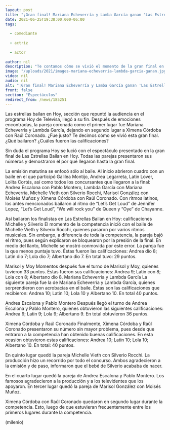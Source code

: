 ```yaml
---
layout: post
title: "¡Gran final! Mariana Echeverría y Lamba García ganan 'Las Estrellas bailan en Hoy'; así se vivió el show"
date: 2021-06-25T19:38:00.000-06:00
tags:
  
  - comediante
  
  - actriz
  
  - actor
  
author: nil
description: "Te contamos cómo se vivió el momento de la gran final en Las Estrellas Bailan en Hoy de Televisa. ¿En qué lugar quedaron las parejas? ¿Fue justa la final? Así se vivieron los momentos del reality show."
image: "/uploads/2021/images-mariana-echeverria-lambda-garcia-ganan.jpg"
video: nil
audio: nil
alt: "¡Gran final! Mariana Echeverría y Lamba García ganan 'Las Estrellas bailan en Hoy'; así se vivió el show"
front: false
section: "Espectáculos"
redirect_from: /news/185251
---
```


Las estrellas bailan en Hoy, sección que repuntó la audiencia en el programa Hoy de Televisa, llegó a su fin. Después de emociones encontradas, la pareja coronada como el primer lugar fue Mariana Echeverria y Lambda García, dejando en segundo lugar a Ximena Córdoba con Raúl Coronado. ¿Fue justo? Te decimos cómo se vivió esta gran final. ¿Qué bailaron? ¿Cuáles fueron las calificaciones?  

Sin duda el programa Hoy se lució con el espectáculo presentado en la gran final de Las Estrellas Bailan en Hoy. Todas las parejas presentaron sus números y demostraron el por qué llegaron hasta la gran final. 

La emisión matutina se enfocó sólo al baile. Al inicio abrieron cuadro con un baile en el que participó Galilea Montijo, Andrea Legarreta, Latin Lover, Lolita Cortés, así como todos los concursantes que llegaron a la final: Andrea Escalona con Pablo Montero, Lambda García con Mariana Echeverría, Michelle Vieth con Silverio Rocchi, Marisol González con Moisés Muñoz y Ximena Córdoba con Raúl Coronado. Con ritmos latinos, los antes mencionados bailaron al ritmo de “Let’s Get Loud” de Jennifer Lopez, “Let’s Get Loud”, “We will rock you” de Queen y “Oye” de Chayanne. 

Así bailaron los finalistas en Las Estrellas Bailan en Hoy: calificaciones Michelle y Silverio  El momento de la competencia inició con el baile de Michelle Vieth y Silverio Rocchi, quienes pasaron por varios ritmos musicales. Sin embargo, a diferencia de toda la competencia, la pareja bajó el ritmo, pues según explicaron se bloquearon por la presión de la final. En medio del llanto, Michelle se mostró conmovida por este error. La pareja fue la que menos puntaje tuvo. Éstas fueron las calificaciones: Andrea dio 8; Latin dio 7; Lola dio 7; Albertano dio 7. En total tuvo: 29 puntos.

Marisol y Moy Momentos después fue el turno de Marisol y Moy, quienes tuvieron 33 puntos. Éstas fueron sus calificaciones: Andrea 9; Latin con 8; Lola con 8; Albertano dio 8. 
Mariana Echeverría y Lambda García La siguiente pareja fue la de Mariana Echeverría y Lambda García, quienes sorprendieron con acrobacias en el baile. Éstas son las calificaciones que recibieron: Andrea 10; Latin 10; Lola 10 y Albertano 10. En total 40 puntos.

Andrea Escalona y Pablo Montero Después llegó el turno de Andrea Escalona y Pablo Montero, quienes obtuvieron las siguientes calificaciones: Andrea 9; Latin 9; Lola 9; Albertano 9. En total obtuvieron 36 puntos. 

Ximena Córdoba y Raúl Coronado  Finalmente, Ximena Córdoba y Raúl Coronado presentaron su número sin mayor problema, pues desde que entraron a la competencia han obtenido buenas calificaciones. En esta ocasión obtuvieron estas calificaciones: Andrea 10; Latin 10; Lola 10; Albertano 10. En total: 40 puntos. 

En quinto lugar quedó la pareja Michelle Vieth con Silverio Rocchi. La producción hizo un recorrido por todo el concurso. Ambos agradecieron a la emisión y de paso, informaron que el bebé de Silverio acababa de nacer. 

En el cuarto lugar quedó la pareja de Andrea Escalona y Pablo Montero. Los famosos agradecieron a la producción y a los televidentes que los apoyaron. 
En tercer lugar quedó la pareja de Marisol González con Moisés Muñoz. 

Ximena Córdoba con Raúl Coronado quedaron en segundo lugar durante la competencia. Esto, luego de que estuvieran frecuentemente entre los primeros lugares durante la competencia.  

(milenio)
